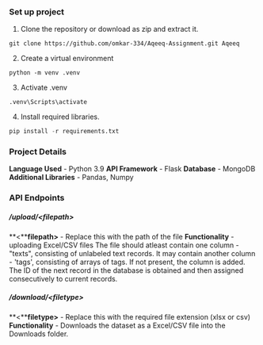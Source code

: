### Set up project

1. Clone the repository or download as zip and extract it.

```
git clone https://github.com/omkar-334/Aqeeq-Assignment.git Aqeeq
```

2. Create a virtual environment

```
python -m venv .venv
```

3. Activate .venv

```
.venv\Scripts\activate
```

4. Install required libraries.

```python
pip install -r requirements.txt
```

### Project Details

**Language Used** - Python 3.9
**API Framework** - Flask
**Database** - MongoDB
**Additional Libraries** - Pandas, Numpy

### API Endpoints

##### /upload/\<filepath\>

\**<****filepath\>** - Replace this with the path of the file
**Functionality** - uploading Excel/CSV files
The file should atleast contain one column - "texts", consisting of unlabeled text records.
It may contain another column - 'tags', consisting of arrays of tags. If not present, the column is added.
The ID of the next record in the database is obtained and then assigned consecutively to current records.

##### /download/\<filetype\>

\**<****filetype\>** - Replace this with the required file extension (xlsx or csv)
**Functionality** - Downloads the dataset as a Excel/CSV file into the Downloads folder.
